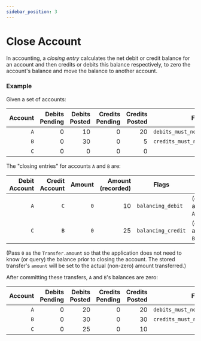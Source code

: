 ```yaml
---
sidebar_position: 3
---
```


# Close Account

In accounting, a _closing entry_ calculates the net debit or credit balance for an account and then
credits or debits this balance respectively, to zero the account's balance and move the balance to
another account.

### Example

Given a set of accounts:

| Account | Debits Pending | Debits Posted | Credits Pending | Credits Posted | Flags                            |
| ------: | -------------: | ------------: | --------------: | -------------: | -------------------------------- |
|     `A` |              0 |            10 |               0 |             20 | `debits_must_not_exceed_credits` |
|     `B` |              0 |            30 |               0 |              5 | `credits_must_not_exceed_debits` |
|     `C` |              0 |             0 |               0 |              0 |                                  |

The "closing entries" for accounts `A` and `B` are:

| Debit Account   | Credit Account | Amount  | Amount (recorded) | Flags              | Notes               |
| --------------: | -------------: | ------: | ----------------: | ------------------ | ------------------- |
|             `A` |            `C` | `0`     |                10 | `balancing_debit`  | (close account `A`) |
|             `C` |            `B` | `0`     |                25 | `balancing_credit` | (close account `B`) |

(Pass `0` as the `Transfer.amount` so that the application does not need to know (or query) the balance prior to closing the account.
The stored transfer's `amount` will be set to the actual (non-zero) amount transferred.)

After committing these transfers, `A` and `B`'s balances are zero:

| Account | Debits Pending | Debits Posted | Credits Pending | Credits Posted | Flags                            |
| ------: | -------------: | ------------: | --------------: | -------------: | -------------------------------- |
|     `A` |              0 |            20 |               0 |             20 | `debits_must_not_exceed_credits` |
|     `B` |              0 |            30 |               0 |             30 | `credits_must_not_exceed_debits` |
|     `C` |              0 |            25 |               0 |             10 |                                  |
